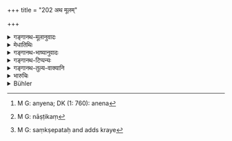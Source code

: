 +++
title = "202 अथ मूलम्"

+++

<details><summary>गङ्गानथ-मूलानुवादः</summary>

If the source cannot be traced, the person (buyer), whose conduct has been cleared by the fact of the sale being public, is let off without punishment, but the man who lost the property shall receive it back.—(202)
</details>

<details><summary>मेधातिथिः</summary>

असंभाव्यपापात् तु पुरुषाद् इत्यादि न्यायतः क्रय उक्तः । स चेद् विक्रेत शक्य आहर्तुं तदा पूर्वोक्तो विधिः "स्वामी द्रव्यम्" (य्ध् २.१७४) इत्यादि । अथ स विक्रयी गतः, येन[^५] क्रीतं स्वामिना चिह्नीकृतं तेन च **मूलं** विक्रेता पुरुष आहर्तुं न शक्यते । **प्रकाशं** जनसमक्षं प्रसिद्धाया विक्रयभुवः क्रीतम् अत ईदृशेन क्रयेण शोधिते द्रव्ये शुद्धः क्रेता **अदण्ड्यो मुच्यते** । **धनं** तु नाष्टिकः[^६] स्वामी ज्ञापितस्वं वा लभते । नष्टम् अन्वेषते **नाष्टिकः** । नष्टम् अस्यास्तीत्य् एवं ठनि कृते प्रज्ञादित्वात् स्वार्थिको ऽण् कर्तव्यः । नष्टं प्रयोजनम् अस्येति वा । तेनायं संक्षेपः-[^७] प्रकाशक्रये तु दण्डो न स्याद् धननाशस् तु स्थित एव ॥ ८.२०२ ॥


[^७]:
     M G: saṃkṣepataḥ and adds kraye


[^६]:
     M G: nāṣṭikaṃ


[^५]:
     M G: anyena; DK (1: 760): anena
</details>

<details><summary>गङ्गानथ-भाष्यानुवादः</summary>

It has been laid down that purchases shall be made from persons not suspected of dishonesty; hence where the seller is capable of being produced, the rule just quoted becomes applicable; but if the m in having sold the property goes away,—and ‘*the source*,’—the seller—cannot be produced by the man who bought from him the property that is now recognised by its real owner as his own,—then the purchaser has his character cleared by the fact that he made the purchase in the open market,—in the presence of a large number of men; and on that account he is let off without punishment.

But the property is restored to the rightful owner, ‘*the person who had lost it*’ and then recognised it as his own.

The term ‘*nāṣṭikaḥ*’ means *he who has lost*, derived from the participial noun ‘*naṣṭa*’ with the possessive affix ‘*ṭhan*’ and then the reflexive affix ‘*aṇ*’; or it may be explained as meaning ‘he who is seeking for his lost property.’

The sense in brief is this:—In the case of a public sale, there is to be no punishment, but the loss of the price paid remains.—(202).
</details>

<details><summary>गङ्गानथ-टिप्पन्यः</summary>

This verse is quoted in *Vivādaratnākara* (p. 103), which adds the
following notes:—‘*Mūlam*,’ the original seller, who sold the article
which did not belong to him;—if he is ‘*anāhārya*’, incapable of being
produced by the purchaser, by reason of his being in a foreign
country;—but the purchaser is one who had made his purchase openly,—then
this latter is not to be punished;—but the actual owner shall receive
back his property which had been fraudulently sold.

It is quoted in *Vyavahāramayūkha* (p. 87), which reading ‘*anāhārya*’
for ‘*anāhāryam*’, explains it as ‘not producing;’—the meaning being
‘even though the buyer is unable to produce the original seller, if his
purchase is found to be *bona fide* by reason of its having been done in
public.’

It is quoted in *Aparārka*, (p. 776), which adds the following
explanation:—‘*Mūlam*’ is the original seller;—if he is incapable of
being produced by reason of his whereabouts being unknown.

It is quoted in *Parāśaramādhava* (Vyavahāra, p. 215), which adds that
the rightful owner is to receive his property from the purchaser, only
on paying to him one half of the price that had been paid for it;—this
opinion being based upon a clear declaration to that effect by
Kātyāyana;—in *Vivādacintāmaṇi* (p. 43), which adds the following
explanation:—‘Where the selling has been done openly,—and yet the
original owner proves his claim to the property concerned,—and the
property concerned is not returnable, by reason of its having been
exported to foreign lands, and so forth—then the *bona fide* purchaser
is not to be punished, but he is to be made to refund the price to the
real owner—and in *Kṛtyakalpataru* (86a).
</details>

<details><summary>गङ्गानथ-तुल्य-वाक्यानि</summary>

(See the texts under [verses
198-199]
and [verse
201].)

*Viṣṇu* (5.164-165).—‘He who buys unawares in open market the property
of a person other than the rightful owner is not to blame; but the owner
shall recover his property.’

*Yājñavalkya* (2.169-170).—(See under 198-199.)

*Kātyāyana* (Aparārka, p. 176).—‘One should make a purchase and pay its
price openly.’
</details>

<details><summary>भारुचिः</summary>

अभियोगकाले च तस्य यदि मूल्यम् आहर्तुं शक्यं [न] स्यात् विक्रेतुर् अभावात्, अतस् तस्य प्रकाशक्रयेण शुद्धस्यादण्डत्वं युक्तम् । अपि च देशान्तराद् आगतैः पापकारिभिः निःशङ्कं राजसंनिधाव् अप्रविकाशं विक्रियते द्रव्यम्, तत्र च यदि मूल्यस्यानाहार्यत्वात् प्रकाशक्रयशुद्धे विक्रये क्रेतुर् दोषः स्यात्, एवं च सति राज्ञः सर्वदिक्को व्यवहारः साधूनाम् अपि विच्छिद्येत । न चैतद् इष्टम् । अतः क्रेतुर्न् अत्र नास्ति दोषः । नाष्टिकस् तु कारणतः स्वम् अर्थं प्रज्ञापयन् कथम् इव न लभते स्वधनम्- अतस् तस्य धनलाभो युक्तः । इतरस्य चादोषत्वाद् अदण्ड्यत्वं युक्तम् । अस्वामिविक्रयव्यवहारसाधर्म्यात् तत्प्रकरणम् एवायम् उच्यते ॥ ८.२०१ ॥
</details>

<details><summary>Bühler</summary>

202	If the original (seller) be not producible, (the buyer) being exculpated by a public sale, must be dismissed by the king without punishment, but (the former owner) who lost the chattel shall receive it (back from the buyer).
</details>
